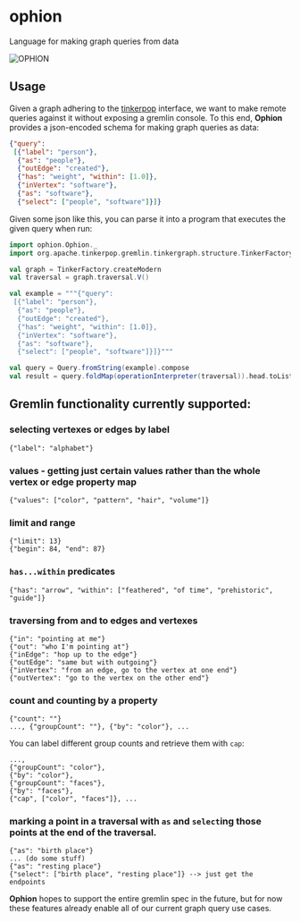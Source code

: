 # ophion

Language for making graph queries from data

![OPHION](https://github.com/bmeg/ophion/blob/master/resources/ophion.jpg)

## Usage

Given a graph adhering to the [tinkerpop](https://tinkerpop.apache.org/) interface, we want to make remote queries against it without exposing a gremlin console. To this end, **Ophion** provides a json-encoded schema for making graph queries as data:

```json
{"query":
 [{"label": "person"},
  {"as": "people"},
  {"outEdge": "created"},
  {"has": "weight", "within": [1.0]},
  {"inVertex": "software"},
  {"as": "software"},
  {"select": ["people", "software"]}]}
```

Given some json like this, you can parse it into a program that executes the given query when run:

```scala
import ophion.Ophion._
import org.apache.tinkerpop.gremlin.tinkergraph.structure.TinkerFactory

val graph = TinkerFactory.createModern
val traversal = graph.traversal.V()

val example = """{"query":
 [{"label": "person"},
  {"as": "people"},
  {"outEdge": "created"},
  {"has": "weight", "within": [1.0]},
  {"inVertex": "software"},
  {"as": "software"},
  {"select": ["people", "software"]}]}"""

val query = Query.fromString(example).compose
val result = query.foldMap(operationInterpreter(traversal)).head.toList
```

## Gremlin functionality currently supported:

### selecting vertexes or edges by label

    {"label": "alphabet"}

### values - getting just certain values rather than the whole vertex or edge property map

    {"values": ["color", "pattern", "hair", "volume"]}

### limit and range

    {"limit": 13}
    {"begin": 84, "end": 87}

### `has...within` predicates

    {"has": "arrow", "within": ["feathered", "of time", "prehistoric", "guide"]}

### traversing from and to edges and vertexes

    {"in": "pointing at me"}
    {"out": "who I'm pointing at"}
    {"inEdge": "hop up to the edge"}
    {"outEdge": "same but with outgoing"}
    {"inVertex": "from an edge, go to the vertex at one end"}
    {"outVertex": "go to the vertex on the other end"}

### count and counting by a property

    {"count": ""}
    ..., {"groupCount": ""}, {"by": "color"}, ...

You can label different group counts and retrieve them with `cap`:

    ..., 
    {"groupCount": "color"},
    {"by": "color"},
    {"groupCount": "faces"},
    {"by": "faces"},
    {"cap", ["color", "faces"]}, ...

### marking a point in a traversal with `as` and `select`ing those points at the end of the traversal.

    {"as": "birth place"}
    ... (do some stuff)
    {"as": "resting place"}
    {"select": ["birth place", "resting place"]} --> just get the endpoints

**Ophion** hopes to support the entire gremlin spec in the future, but for now these features already enable all of our current graph query use cases.